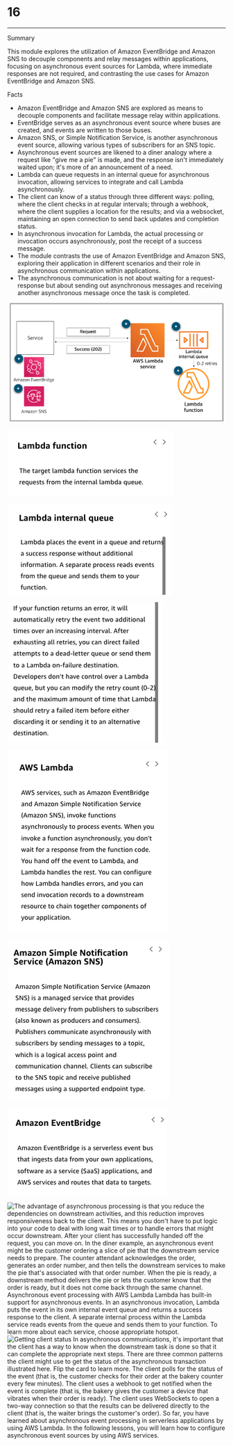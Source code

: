 # 16



---

Summary

This module explores the utilization of Amazon EventBridge and Amazon SNS to decouple components and relay messages within applications, focusing on asynchronous event sources for Lambda, where immediate responses are not required, and contrasting the use cases for Amazon EventBridge and Amazon SNS.

Facts

- Amazon EventBridge and Amazon SNS are explored as means to decouple components and facilitate message relay within applications.
- EventBridge serves as an asynchronous event source where buses are created, and events are written to those buses.
- Amazon SNS, or Simple Notification Service, is another asynchronous event source, allowing various types of subscribers for an SNS topic.
- Asynchronous event sources are likened to a diner analogy where a request like "give me a pie" is made, and the response isn't immediately waited upon; it's more of an announcement of a need.
- Lambda can queue requests in an internal queue for asynchronous invocation, allowing services to integrate and call Lambda asynchronously.
- The client can know of a status through three different ways: polling, where the client checks in at regular intervals; through a webhook, where the client supplies a location for the results; and via a websocket, maintaining an open connection to send back updates and completion status.
- In asynchronous invocation for Lambda, the actual processing or invocation occurs asynchronously, post the receipt of a success message.
- The module contrasts the use of Amazon EventBridge and Amazon SNS, exploring their application in different scenarios and their role in asynchronous communication within applications.
- The asynchronous communication is not about waiting for a request-response but about sending out asynchronous messages and receiving another asynchronous message once the task is completed.



![e Service Amazon EventBridge Amazon SNS Request Success (202) AWS Lambda service o Lambda internal queue 0-2 retries Lam bda function ](../../../media/AWS-Developing-Serverless-Solutions-on-AWS-Module-5-16-image1.png)



![Lambda function The target lambda function services the requests from the internal lambda queue. ](../../../media/AWS-Developing-Serverless-Solutions-on-AWS-Module-5-16-image2.png)



![Lambda internal queue Lambda places the event in a queue and return a success response without additional information. A separate process reads events from the queue and sends them to your function. ](../../../media/AWS-Developing-Serverless-Solutions-on-AWS-Module-5-16-image3.png)



![If your function returns an error, it will automatically retry the event two additional times over an increasing interval. After exhausting all retries, you can direct failed attempts to a dead-letter queue or send them to a Lambda on-failure destination. Developers don't have control over a Lambda queue, but you can modify the retry count (0-2 and the maximum amount of time that Lambd should retry a failed item before either discarding it or sending it to an alternative destination. ](../../../media/AWS-Developing-Serverless-Solutions-on-AWS-Module-5-16-image4.png)



![AWS Lambda AWS services, such as Amazon EventBridge and Amazon Simple Notification Service (Amazon SNS), invoke functions asynchronously to process events. When you invoke a function asynchronously, you don't wait for a response from the function code. You hand off the event to Lambda, and Lambda handles the rest. You can configure how Lambda handles errors, and you can send invocation records to a downstream resource to chain together components of your application. ](../../../media/AWS-Developing-Serverless-Solutions-on-AWS-Module-5-16-image5.png)



![Amazon Simple Notification Service (Amazon SNS) Amazon Simple Notification Service (Amazon SNS) is a managed service that provides message delivery from publishers to subscribers (also known as producers and consumers). Publishers communicate asynchronously with subscribers by sending messages to a topic, which is a logical access point and communication channel. Clients can subscribe to the SNS topic and receive published messages using a supported endpoint type. ](../../../media/AWS-Developing-Serverless-Solutions-on-AWS-Module-5-16-image6.png)



![Amazon EventBridge Amazon EventBridge is a serverless event bus that ingests data from your own applications, software as a service (SaaS) applications, and AWS services and routes that data to targets. ](../../../media/AWS-Developing-Serverless-Solutions-on-AWS-Module-5-16-image7.png)





![The advantage of asynchronous processing is that you reduce the dependencies on downstream activities, and this reduction improves responsiveness back to the client. This means you don't have to put logic into your code to deal with long wait times or to handle errors that might occur downstream. After your client has successfully handed off the request, you can move on. In the diner example, an asynchronous event might be the customer ordering a slice of pie that the downstream service needs to prepare. The counter attendant acknowledges the order, generates an order number, and then tells the downstream services to make the pie that's associated with that order number. When the pie is ready, a downstream method delivers the pie or lets the customer know that the order is ready, but it does not come back through the same channel. Asynchronous event processing with AWS Lambda Lambda has built-in support for asynchronous events. In an asynchronous invocation, Lambda puts the event in its own internal event queue and returns a success response to the client. A separate internal process within the Lambda service reads events from the queue and sends them to your function. To learn more about each service, choose appropriate hotspot. ](../../../media/AWS-Developing-Serverless-Solutions-on-AWS-Module-5-16-image8.png)![Getting client status In asynchronous communications, it's important that the client has a way to know when the downstream task is done so that it can complete the appropriate next steps. There are three common patterns the client might use to get the status of the asynchronous transaction illustrated here. Flip the card to learn more. The client polls for the status of the event (that is, the customer checks for their order at the bakery counter every few minutes). The client uses a webhook to get notified when the event is complete (that is, the bakery gives the customer a device that vibrates when their order is ready). The client uses WebSockets to open a two-way connection so that the results can be delivered directly to the client (that is, the waiter brings the customer's order). So far, you have learned about asynchronous event processing in serverless applications by using AWS Lambda. In the following lessons, you will learn how to configure asynchronous event sources by using AWS services. ](../../../media/AWS-Developing-Serverless-Solutions-on-AWS-Module-5-16-image9.png)









